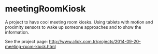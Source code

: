 # meetingRoomKiosk
A project to have cool meeting room kiosks.
Using tablets with motion and proximity sensors to wake up someone approaches and to show the information.


See the project page: <http://www.aliok.com.tr/projects/2014-09-20-meeting-room-kiosk.html>
